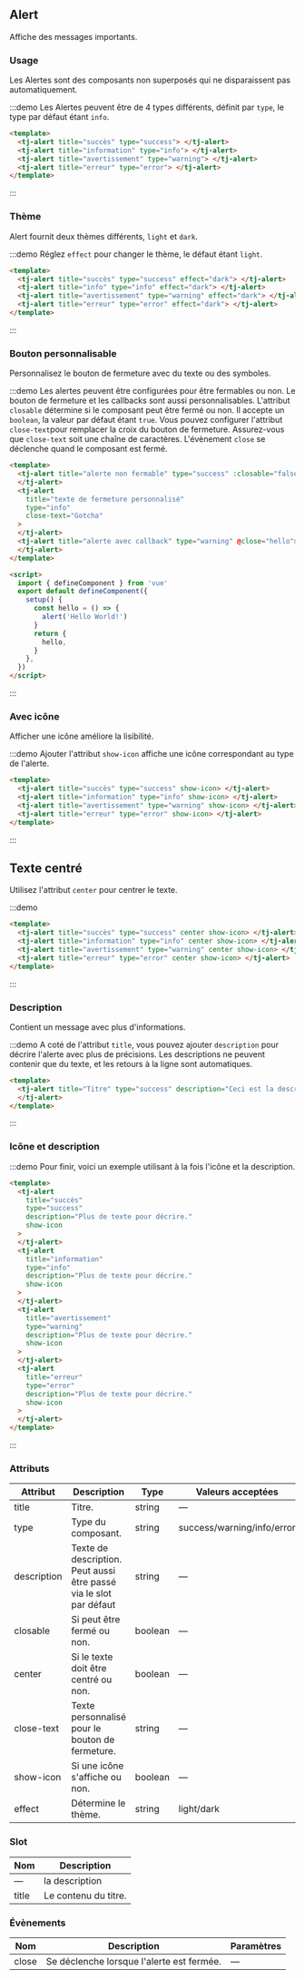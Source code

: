 ## Alert

Affiche des messages importants.

### Usage

Les Alertes sont des composants non superposés qui ne disparaissent pas automatiquement.

:::demo Les Alertes peuvent être de 4 types différents, définit par `type`, le type par défaut étant `info`.

```html
<template>
  <tj-alert title="succès" type="success"> </tj-alert>
  <tj-alert title="information" type="info"> </tj-alert>
  <tj-alert title="avertissement" type="warning"> </tj-alert>
  <tj-alert title="erreur" type="error"> </tj-alert>
</template>
```

:::

### Thème

Alert fournit deux thèmes différents, `light` et `dark`.

:::demo Réglez `effect` pour changer le thème, le défaut étant `light`.

```html
<template>
  <tj-alert title="succès" type="success" effect="dark"> </tj-alert>
  <tj-alert title="info" type="info" effect="dark"> </tj-alert>
  <tj-alert title="avertissement" type="warning" effect="dark"> </tj-alert>
  <tj-alert title="erreur" type="error" effect="dark"> </tj-alert>
</template>
```

:::

### Bouton personnalisable

Personnalisez le bouton de fermeture avec du texte ou des symboles.

:::demo Les alertes peuvent être configurées pour être fermables ou non. Le bouton de fermeture et les callbacks sont aussi personnalisables. L'attribut `closable` détermine si le composant peut être fermé ou non. Il accepte un `boolean`, la valeur par défaut étant `true`. Vous pouvez configurer l'attribut `close-text`pour remplacer la croix du bouton de fermeture. Assurez-vous que `close-text` soit une chaîne de caractères. L'évènement `close` se déclenche quand le composant est fermé.

```html
<template>
  <tj-alert title="alerte non fermable" type="success" :closable="false">
  </tj-alert>
  <tj-alert
    title="texte de fermeture personnalisé"
    type="info"
    close-text="Gotcha"
  >
  </tj-alert>
  <tj-alert title="alerte avec callback" type="warning" @close="hello">
  </tj-alert>
</template>

<script>
  import { defineComponent } from 'vue'
  export default defineComponent({
    setup() {
      const hello = () => {
        alert('Hello World!')
      }
      return {
        hello,
      }
    },
  })
</script>
```

:::

### Avec icône

Afficher une icône améliore la lisibilité.

:::demo Ajouter l'attribut `show-icon` affiche une icône correspondant au type de l'alerte.

```html
<template>
  <tj-alert title="succès" type="success" show-icon> </tj-alert>
  <tj-alert title="information" type="info" show-icon> </tj-alert>
  <tj-alert title="avertissement" type="warning" show-icon> </tj-alert>
  <tj-alert title="erreur" type="error" show-icon> </tj-alert>
</template>
```

:::

## Texte centré

Utilisez l'attribut `center` pour centrer le texte.

:::demo

```html
<template>
  <tj-alert title="succès" type="success" center show-icon> </tj-alert>
  <tj-alert title="information" type="info" center show-icon> </tj-alert>
  <tj-alert title="avertissement" type="warning" center show-icon> </tj-alert>
  <tj-alert title="erreur" type="error" center show-icon> </tj-alert>
</template>
```

:::

### Description

Contient un message avec plus d'informations.

:::demo A coté de l'attribut `title`, vous pouvez ajouter `description` pour décrire l'alerte avec plus de précisions. Les descriptions ne peuvent contenir que du texte, et les retours à la ligne sont automatiques.

```html
<template>
  <tj-alert title="Titre" type="success" description="Ceci est la description.">
  </tj-alert>
</template>
```

:::

### Icône et description

:::demo Pour finir, voici un exemple utilisant à la fois l'icône et la description.

```html
<template>
  <tj-alert
    title="succès"
    type="success"
    description="Plus de texte pour décrire."
    show-icon
  >
  </tj-alert>
  <tj-alert
    title="information"
    type="info"
    description="Plus de texte pour décrire."
    show-icon
  >
  </tj-alert>
  <tj-alert
    title="avertissement"
    type="warning"
    description="Plus de texte pour décrire."
    show-icon
  >
  </tj-alert>
  <tj-alert
    title="erreur"
    type="error"
    description="Plus de texte pour décrire."
    show-icon
  >
  </tj-alert>
</template>
```

:::

### Attributs

| Attribut    | Description                                                        | Type    | Valeurs acceptées          | Défaut |
| ----------- | ------------------------------------------------------------------ | ------- | -------------------------- | ------ |
| title       | Titre.                                                             | string  | —                          | —      |
| type        | Type du composant.                                                 | string  | success/warning/info/error | info   |
| description | Texte de description. Peut aussi être passé via le slot par défaut | string  | —                          | —      |
| closable    | Si peut être fermé ou non.                                         | boolean | —                          | true   |
| center      | Si le texte doit être centré ou non.                               | boolean | —                          | false  |
| close-text  | Texte personnalisé pour le bouton de fermeture.                    | string  | —                          | —      |
| show-icon   | Si une icône s'affiche ou non.                                     | boolean | —                          | false  |
| effect      | Détermine le thème.                                                | string  | light/dark                 | light  |

### Slot

| Nom   | Description          |
| ----- | -------------------- |
| —     | la description       |
| title | Le contenu du titre. |

### Évènements

| Nom   | Description                               | Paramètres |
| ----- | ----------------------------------------- | ---------- |
| close | Se déclenche lorsque l'alerte est fermée. | —          |
